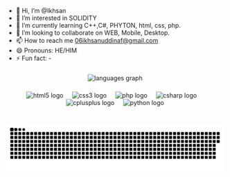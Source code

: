 - 👋 Hi, I’m @Ikhsan
- 👀 I’m interested in SOLIDITY
- 🌱 I’m currently learning C++,C#, PHYTON, html, css, php.
- 💞️ I’m looking to collaborate on WEB, Mobile, Desktop.
- 📫 How to reach me 06ikhsanuddinaf@gmail.com
- 😄 Pronouns: HE/HIM
- ⚡ Fun fact: -


###

<div align="center">

  <img src="https://github-readme-stats.vercel.app/api/top-langs?username=GITikhsan&locale=en&hide_title=false&layout=compact&card_width=320&langs_count=5&theme=dracula&hide_border=false" height="150" alt="languages graph"  />
</div>

###

<div align="center">
  <img src="https://cdn.jsdelivr.net/gh/devicons/devicon/icons/html5/html5-original.svg" height="30" alt="html5 logo"  />
  <img width="12" />
  <img src="https://cdn.jsdelivr.net/gh/devicons/devicon/icons/css3/css3-original.svg" height="30" alt="css3 logo"  />
  <img width="12" />
  <img src="https://cdn.jsdelivr.net/gh/devicons/devicon/icons/php/php-original.svg" height="30" alt="php logo"  />
  <img width="12" />
  <img src="https://cdn.jsdelivr.net/gh/devicons/devicon/icons/csharp/csharp-original.svg" height="30" alt="csharp logo"  />
  <img width="12" />
  <img src="https://cdn.jsdelivr.net/gh/devicons/devicon/icons/cplusplus/cplusplus-original.svg" height="30" alt="cplusplus logo"  />
  <img width="12" />
  <img src="https://cdn.jsdelivr.net/gh/devicons/devicon/icons/python/python-original.svg" height="30" alt="python logo"  />
</div>

###



###

<br clear="both">

<img src="https://raw.githubusercontent.com/GITikhsan/GITikhsan/output/snake.svg" alt="Snake animation" />

###
<!---
GITikhsan/GITikhsan is a ✨ special ✨ repository because its `README.md` (this file) appears on your GitHub profile.
You can click the Preview link to take a look at your changes.
--->
